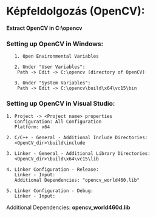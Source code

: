 # Képfeldolgozás (OpenCV):

   **Extract OpenCV in C:\opencv**

   ### Setting up OpenCV in Windows:
    
       1. Open Environmental Variables
    
       2. Under "User Variables":
        Path -> Edit -> C:\opencv (directory of OpenCV)

       3. Under "System Variables":
        Path -> Edit -> C:\opencv\build\x64\vc15\bin


   ### Setting up OpenCV in Visual Studio: 

    1. Project -> <Project name> properties
       Configuration: All Configuration
       Platform: x64

    2. C/C++ - General - Additional Include Directories:
       <OpenCV_dir>\build\include

    3. Linker - General - Additional Library Directories:
       <OpenCV_dir>\build\x64\vc15\lib

    4. Linker Configuration - Release:
       Linker - Input:
       Additional Dependencies: "opencv_world460.lib"

    5. Linker Configuration - Debug:
       Linker - Input:
   Additional Dependencies: **opencv_world460d.lib**

